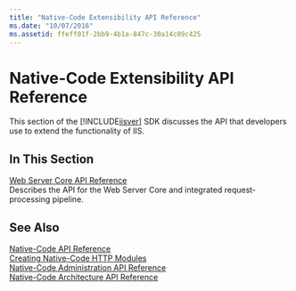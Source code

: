 ```yaml
---
title: "Native-Code Extensibility API Reference"
ms.date: "10/07/2016"
ms.assetid: ffeff01f-2bb9-4b1a-847c-30a14c09c425
---
```

# Native-Code Extensibility API Reference
This section of the [!INCLUDE[iisver](../../wmi-provider/includes/iisver-md.md)] SDK discusses the API that developers use to extend the functionality of IIS.  
  
## In This Section  
 [Web Server Core API Reference](../../web-development-reference/native-code-api-reference/web-server-core-api-reference.md)  
 Describes the API for the Web Server Core and integrated request-processing pipeline.  
  
## See Also  
 [Native-Code API Reference](../../web-development-reference/native-code-api-reference/native-code-api-reference.md)   
 [Creating Native-Code HTTP Modules](../../web-development-reference/native-code-development-overview/creating-native-code-http-modules.md)   
 [Native-Code Administration API Reference](../../web-development-reference/native-code-api-reference/native-code-administration-api-reference.md)   
 [Native-Code Architecture API Reference](../../web-development-reference/native-code-api-reference/native-code-architecture-api-reference.md)